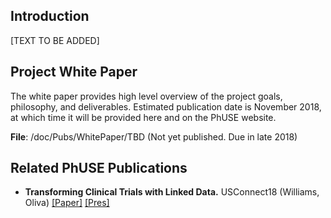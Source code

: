 Introduction
------------

\[TEXT TO BE ADDED\]

Project White Paper
-------------------

The white paper provides high level overview of the project goals, philosophy, and deliverables. Estimated publication date is November 2018, at which time it will be provided here and on the PhUSE website.

**File**: /doc/Pubs/WhitePaper/TBD (Not yet published. Due in late 2018)

Related PhUSE Publications
--------------------------

-   **Transforming Clinical Trials with Linked Data.** USConnect18 (Williams, Oliva) [\[Paper\]](http://phusewiki.org/docs/2018_US%20Connect18/TT%20STREAM%202/tt17%20final%20.pdf) [\[Pres\]](http://phusewiki.org/docs/2018_US%20Connect18/TT%20STREAM%202/tt17%20pres.pdf)
